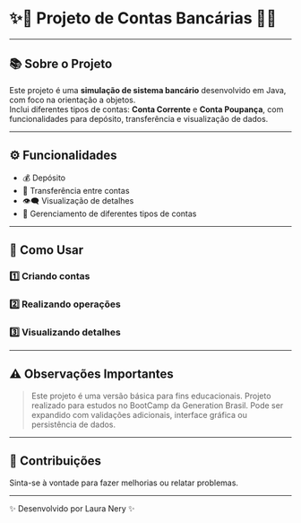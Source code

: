 # ✨🌟 Projeto de Contas Bancárias 🌟✨

---

## 📚 Sobre o Projeto

Este projeto é uma **simulação de sistema bancário** desenvolvido em Java, com foco na orientação a objetos.  
Inclui diferentes tipos de contas: **Conta Corrente** e **Conta Poupança**, com funcionalidades para depósito, transferência e visualização de dados.

---

## ⚙️ Funcionalidades

- 💰 Depósito
- 🔄 Transferência entre contas
- 👁️‍🗨️ Visualização de detalhes
- 🏦 Gerenciamento de diferentes tipos de contas

---


## 🚀 Como Usar

### 1️⃣ Criando contas
### 2️⃣ Realizando operações
### 3️⃣ Visualizando detalhes


---

## ⚠️ Observações Importantes

> Este projeto é uma versão básica para fins educacionais.
> Projeto realizado para estudos no BootCamp da Generation Brasil.
> Pode ser expandido com validações adicionais, interface gráfica ou persistência de dados.


---

## 🤝 Contribuições

Sinta-se à vontade para fazer melhorias ou relatar problemas.


---

✨ Desenvolvido por Laura Nery ✨
